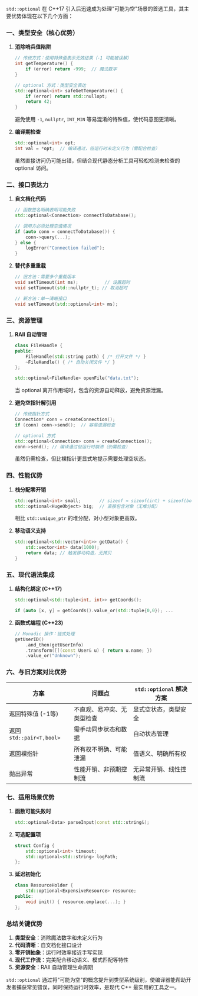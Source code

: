 `std::optional` 在 C++17 引入后迅速成为处理"可能为空"场景的首选工具，其主要优势体现在以下几个方面：

### 一、类型安全（核心优势）
1. **消除哨兵值陷阱**
   ```cpp
   // 传统方式：使用特殊值表示无效结果（-1 可能被误解）
   int getTemperature() { 
       if (error) return -999;  // 魔法数字
   }
   
   // optional 方式：类型安全表达
   std::optional<int> safeGetTemperature() {
       if (error) return std::nullopt;
       return 42;
   }
   ```
   避免使用 `-1`, `nullptr`, `INT_MIN` 等易混淆的特殊值，使代码意图更清晰。

2. **编译期检查**
   ```cpp
   std::optional<int> opt;
   int val = *opt;  // 编译通过，但运行时未定义行为（需配合检查）
   ```
   虽然直接访问仍可能出错，但结合现代静态分析工具可轻松检测未检查的 optional 访问。

### 二、接口表达力
1. **自文档化代码**
   ```cpp
   // 函数签名明确表明可能失败
   std::optional<Connection> connectToDatabase();
   
   // 调用方必须处理空值情况
   if (auto conn = connectToDatabase()) {
       conn->query(...);
   } else {
       logError("Connection failed");
   }
   ```

2. **替代多重重载**
   ```cpp
   // 旧方法：需要多个重载版本
   void setTimeout(int ms);          // 设置超时
   void setTimeout(std::nullptr_t); // 取消超时
   
   // 新方法：单一清晰接口
   void setTimeout(std::optional<int> ms);
   ```

### 三、资源管理
1. **RAII 自动管理**
   ```cpp
   class FileHandle {
   public:
       FileHandle(std::string path) { /* 打开文件 */ }
       ~FileHandle() { /* 自动关闭文件 */ }
   };
   
   std::optional<FileHandle> openFile("data.txt");
   ```
   当 optional 离开作用域时，包含的资源自动释放，避免资源泄漏。

2. **避免空指针解引用**
   ```cpp
   // 传统指针方式
   Connection* conn = createConnection();
   if (conn) conn->send();  // 容易遗漏检查
   
   // optional 方式
   std::optional<Connection> conn = createConnection();
   conn->send(); // 编译通过但运行时崩溃（仍需检查）
   ```
   虽然仍需检查，但比裸指针更显式地提示需要处理空状态。

### 四、性能优势
1. **栈分配零开销**
   ```cpp
   std::optional<int> small;       // sizeof ≈ sizeof(int) + sizeof(bool) + padding
   std::optional<HugeObject> big;  // 直接包含对象（无堆分配）
   ```
   相比 `std::unique_ptr` 的堆分配，对小型对象更高效。

2. **移动语义支持**
   ```cpp
   std::optional<std::vector<int>> getData() {
       std::vector<int> data(1000);
       return data; // 触发移动构造，无拷贝
   }
   ```

### 五、现代语法集成
1. **结构化绑定 (C++17)**
   ```cpp
   std::optional<std::tuple<int, int>> getCoords();
   
   if (auto [x, y] = getCoords().value_or(std::tuple{0,0}); ... 
   ```

2. **函数式编程 (C++23)**
   ```cpp
   // Monadic 操作：链式处理
   getUserID()
       .and_then(getUserInfo)
       .transform([](const User& u) { return u.name; })
       .value_or("Unknown");
   ```

### 六、与旧方案对比优势
| 方案                | 问题点                               | `std::optional` 解决方案          |
|---------------------|-------------------------------------|----------------------------------|
| 返回特殊值 (-1等)   | 不直观、易冲突、无类型检查          | 显式空状态，类型安全             |
| 返回`std::pair<T,bool>` | 需手动同步状态和数据              | 自动状态管理                     |
| 返回裸指针          | 所有权不明确、可能泄漏              | 值语义、明确所有权               |
| 抛出异常            | 性能开销、非预期控制流              | 无异常开销、线性控制流           |

### 七、适用场景优势
1. **函数可能失败时**
   ```cpp
   std::optional<Data> parseInput(const std::string&);
   ```

2. **可选配置项**
   ```cpp
   struct Config {
       std::optional<int> timeout;
       std::optional<std::string> logPath;
   };
   ```

3. **延迟初始化**
   ```cpp
   class ResourceHolder {
       std::optional<ExpensiveResource> resource;
   public:
       void init() { resource.emplace(...); }
   };
   ```

### 总结关键优势
1. **类型安全**：消除魔法数字和未定义行为
2. **代码清晰**：自文档化接口设计
3. **零开销抽象**：运行时效率接近手写实现
4. **现代工作流**：完美配合移动语义、模式匹配等特性
5. **资源安全**：RAII 自动管理生命周期

`std::optional` 通过将"可能为空"的概念提升到类型系统级别，使编译器能帮助开发者捕获常见错误，同时保持运行时效率，是现代 C++ 最实用的工具之一。